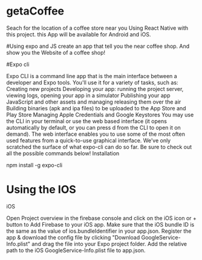 # getaCoffee
Seach for the location of a coffee store near you
Using React Native with this project.
this App will be available for Android and iOS.

#Using expo and JS
create an app that tell you the near coffee shop.
And show you the Website of a coffee shop!

 #Expo cli
 
 Expo CLI is a command line app that is the main interface between a developer and Expo tools. You'll use it for a variety of tasks, such as:
Creating new projects
Developing your app: running the project server, viewing logs, opening your app in a simulator
Publishing your app JavaScript and other assets and managing releasing them over the air
Building binaries (apk and ipa files) to be uploaded to the App Store and Play Store
Managing Apple Credentials and Google Keystores
You may use the CLI in your terminal or use the web based interface (it opens automatically by default, or you can press d from the CLI to open it on demand). The web interface enables you to use some of the most often used features from a quick-to-use graphical interface. We’ve only scratched the surface of what expo-cli can do so far. Be sure to check out all the possible commands below!
Installation

npm install -g expo-cli

# Using the IOS 
iOS

Open Project overview in the firebase console and click on the iOS icon or + button to Add Firebase to your iOS app.
Make sure that the iOS bundle ID is the same as the value of ios.bundleIdentifier in your app.json.
Register the app & download the config file by clicking "Download GoogleService-Info.plist" and drag the file into your Expo project folder.
Add the relative path to the iOS GoogleService-Info.plist file to app.json.
